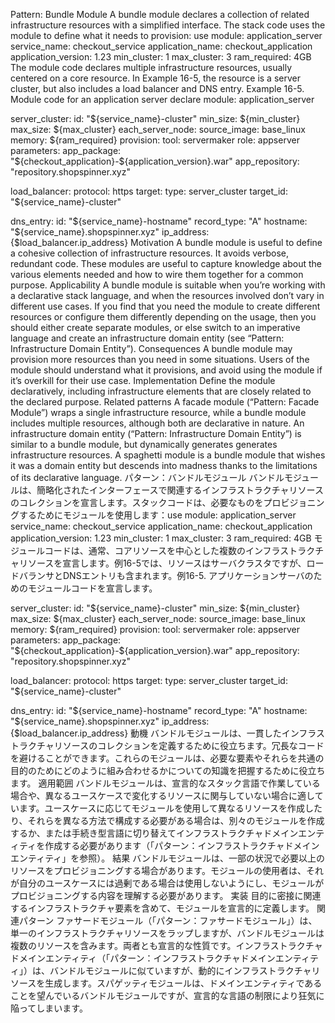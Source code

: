 Pattern: Bundle Module A bundle module declares a collection of related infrastructure resources with a simplified interface. The stack code uses the module to define what it needs to provision: use module: application_server
service_name: checkout_service
application_name: checkout_application
application_version: 1.23
min_cluster: 1
max_cluster: 3
ram_required: 4GB The module code declares multiple infrastructure resources, usually centered on a core resource. In Example 16-5, the resource is a server cluster, but also includes a load balancer and DNS entry. Example 16-5. Module code for an application server declare module: application_server

server_cluster:
id: "${service_name}-cluster"
    min_size: ${min_cluster}
    max_size: ${max_cluster}
    each_server_node:
      source_image: base_linux
      memory: ${ram_required}
      provision:
        tool: servermaker
        role: appserver
        parameters:
          app_package: "${checkout_application}-${application_version}.war"
app_repository: "repository.shopspinner.xyz"

load_balancer:
protocol: https
target:
type: server_cluster
target_id: "${service_name}-cluster"

dns_entry:
id: "${service_name}-hostname"
    record_type: "A"
hostname: "${service_name}.shopspinner.xyz"
ip_address: {$load_balancer.ip_address} Motivation A bundle module is useful to define a cohesive collection of infrastructure resources. It avoids verbose, redundant code. These modules are useful to capture knowledge about the various elements needed and how to wire them together for a common purpose. Applicability A bundle module is suitable when you’re working with a declarative stack language, and when the resources involved don’t vary in different use cases. If you find that you need the module to create different resources or configure them differently depending on the usage, then you should either create separate modules, or else switch to an imperative language and create an infrastructure domain entity (see “Pattern: Infrastructure Domain Entity”). Consequences A bundle module may provision more resources than you need in some situations. Users of the module should understand what it provisions, and avoid using the module if it’s overkill for their use case. Implementation Define the module declaratively, including infrastructure elements that are closely related to the declared purpose. Related patterns A facade module (“Pattern: Facade Module”) wraps a single infrastructure resource, while a bundle module includes multiple resources, although both are declarative in nature. An infrastructure domain entity (“Pattern: Infrastructure Domain Entity”) is similar to a bundle module, but dynamically generates
generates infrastructure resources. A spaghetti module is a bundle module that wishes it was a domain entity but descends into madness thanks to the limitations of its declarative language.
パターン：バンドルモジュール
バンドルモジュールは、簡略化されたインターフェースで関連するインフラストラクチャリソースのコレクションを宣言します。スタックコードは、必要なものをプロビジョニングするためにモジュールを使用します：use module: application_server
service_name: checkout_service
application_name: checkout_application
application_version: 1.23
min_cluster: 1
max_cluster: 3
ram_required: 4GB
モジュールコードは、通常、コアリソースを中心とした複数のインフラストラクチャリソースを宣言します。例16-5では、リソースはサーバクラスタですが、ロードバランサとDNSエントリも含まれます。例16-5. アプリケーションサーバのためのモジュールコードを宣言します。

server_cluster:
id: "${service_name}-cluster"
    min_size: ${min_cluster}
    max_size: ${max_cluster}
    each_server_node:
      source_image: base_linux
      memory: ${ram_required}
      provision:
        tool: servermaker
        role: appserver
        parameters:
          app_package: "${checkout_application}-${application_version}.war"
app_repository: "repository.shopspinner.xyz"

load_balancer:
protocol: https
target:
type: server_cluster
target_id: "${service_name}-cluster"

dns_entry:
id: "${service_name}-hostname"
    record_type: "A"
hostname: "${service_name}.shopspinner.xyz"
ip_address: {$load_balancer.ip_address}
動機
バンドルモジュールは、一貫したインフラストラクチャリソースのコレクションを定義するために役立ちます。冗長なコードを避けることができます。これらのモジュールは、必要な要素やそれらを共通の目的のためにどのように組み合わせるかについての知識を把握するために役立ちます。
適用範囲
バンドルモジュールは、宣言的なスタック言語で作業している場合や、異なるユースケースで変化するリソースに関与していない場合に適しています。ユースケースに応じてモジュールを使用して異なるリソースを作成したり、それらを異なる方法で構成する必要がある場合は、別々のモジュールを作成するか、または手続き型言語に切り替えてインフラストラクチャドメインエンティティを作成する必要があります（「パターン：インフラストラクチャドメインエンティティ」を参照）。
結果
バンドルモジュールは、一部の状況で必要以上のリソースをプロビジョニングする場合があります。モジュールの使用者は、それが自分のユースケースには過剰である場合は使用しないようにし、モジュールがプロビジョニングする内容を理解する必要があります。
実装
目的に密接に関連するインフラストラクチャ要素を含めて、モジュールを宣言的に定義します。
関連パターン
ファサードモジュール（「パターン：ファサードモジュール」）は、単一のインフラストラクチャリソースをラップしますが、バンドルモジュールは複数のリソースを含みます。両者とも宣言的な性質です。インフラストラクチャドメインエンティティ（「パターン：インフラストラクチャドメインエンティティ」）は、バンドルモジュールに似ていますが、動的にインフラストラクチャリソースを生成します。スパゲッティモジュールは、ドメインエンティティであることを望んでいるバンドルモジュールですが、宣言的な言語の制限により狂気に陥ってしまいます。